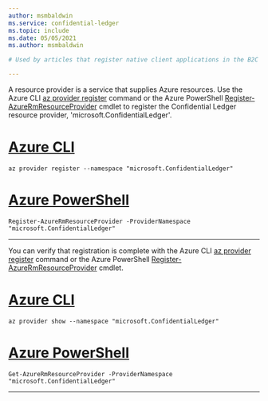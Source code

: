 ```yaml
---
author: msmbaldwin
ms.service: confidential-ledger
ms.topic: include
ms.date: 05/05/2021
ms.author: msmbaldwin

# Used by articles that register native client applications in the B2C tenant.

---
```


A resource provider is a service that supplies Azure resources. Use the Azure CLI [az provider register](/cli/azure/provider#az_provider_register) command or the Azure PowerShell [Register-AzureRmResourceProvider](/powershell/module/azurerm.resources/register-azurermresourceprovider) cmdlet to register the Confidential Ledger resource provider, 'microsoft.ConfidentialLedger'.

# [Azure CLI](#tab/azure-cli)
```azurecli
az provider register --namespace "microsoft.ConfidentialLedger"
```
# [Azure PowerShell](#tab/azurepowershell)

```azurepowershell
Register-AzureRmResourceProvider -ProviderNamespace "microsoft.ConfidentialLedger"
```
---

You can verify that registration is complete with the Azure CLI [az provider register](/cli/azure/provider#az_provider_show) command or the Azure PowerShell [Register-AzureRmResourceProvider](/powershell/module/azurerm.resources/get-azurermresourceprovider) cmdlet.

# [Azure CLI](#tab/azure-cli)
```azurecli
az provider show --namespace "microsoft.ConfidentialLedger"
```
# [Azure PowerShell](#tab/azurepowershell)

```azurepowershell
Get-AzureRmResourceProvider -ProviderNamespace "microsoft.ConfidentialLedger"
```
---
